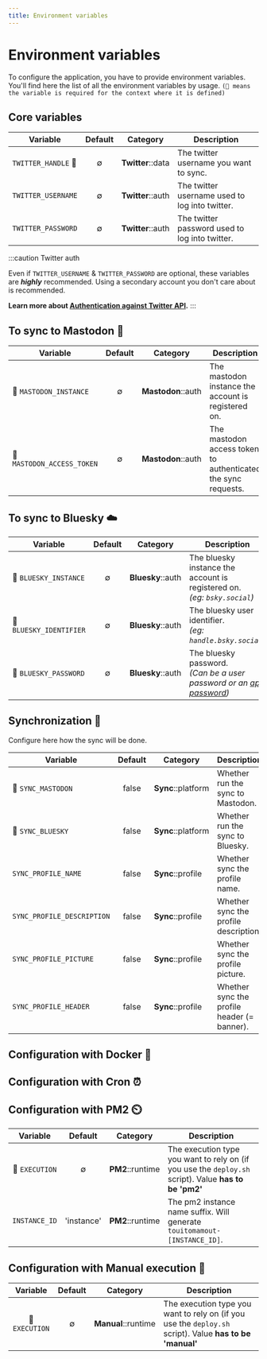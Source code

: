```yaml
---
title: Environment variables
---
```


# Environment variables

To configure the application, you have to provide environment variables. You'll find here the list of all the
environment variables by usage. `(📌 means the variable is required for the context where it is defined)`

## Core variables

| Variable            | Default | Category          | Description                                    |
|---------------------|:-------:|-------------------|------------------------------------------------|
| `TWITTER_HANDLE` 📌 |    ∅    | **Twitter**::data | The twitter username you want to sync.         |
| `TWITTER_USERNAME`  |    ∅    | **Twitter**::auth | The twitter username used to log into twitter. |
| `TWITTER_PASSWORD`  |    ∅    | **Twitter**::auth | The twitter password used to log into twitter. |

:::caution Twitter auth

Even if `TWITTER_USERNAME` & `TWITTER_PASSWORD` are optional, these variables are **_highly_** recommended. Using a secondary account you don't care about is recommended.

**Learn more about [Authentication against Twitter API](./twitter-authentication).**
:::

## To sync to Mastodon 🦣

| Variable                   | Default | Category           | Description                                                   |
|----------------------------|:-------:|--------------------|---------------------------------------------------------------|
| 📌 `MASTODON_INSTANCE`     |    ∅    | **Mastodon**::auth | The mastodon instance the account is registered on.           |
| 📌 `MASTODON_ACCESS_TOKEN` |    ∅    | **Mastodon**::auth | The mastodon access token to authenticated the sync requests. |

## To sync to Bluesky ☁️

| Variable                | Default | Category          | Description                                                                                                        |
|-------------------------|:-------:|-------------------|--------------------------------------------------------------------------------------------------------------------|
| 📌 `BLUESKY_INSTANCE`   |    ∅    | **Bluesky**::auth | The bluesky instance the account is registered on.<br/>_(eg: `bsky.social`)_                                       |
| 📌 `BLUESKY_IDENTIFIER` |    ∅    | **Bluesky**::auth | The bluesky user identifier.<br/>_(eg: `handle.bsky.social`)_                                                      |
| 📌 `BLUESKY_PASSWORD`   |    ∅    | **Bluesky**::auth | The bluesky password.<br/>_(Can be a user password or an [app password](https://bsky.app/settings/app-passwords))_ |

## Synchronization 🐝

Configure here how the sync will be done.

| Variable                   | Default | Category           | Description                                 |
|----------------------------|:-------:|--------------------|---------------------------------------------|
| 📌 `SYNC_MASTODON`         |  false  | **Sync**::platform | Whether run the sync to Mastodon.           |
| 📌 `SYNC_BLUESKY`          |  false  | **Sync**::platform | Whether run the sync to Bluesky.            |
| `SYNC_PROFILE_NAME`        |  false  | **Sync**::profile  | Whether sync the profile name.              |
| `SYNC_PROFILE_DESCRIPTION` |  false  | **Sync**::profile  | Whether sync the profile description.       |
| `SYNC_PROFILE_PICTURE`     |  false  | **Sync**::profile  | Whether sync the profile picture.           |
| `SYNC_PROFILE_HEADER`      |  false  | **Sync**::profile  | Whether sync the profile header (= banner). |

## Configuration with Docker 🐳

## Configuration with Cron ⏰

## Configuration with PM2 ⏲️

|     Variable     |  Default   | Category         | Description                                                                                           |
|:----------------:|:----------:|------------------|-------------------------------------------------------------------------------------------------------|
|  📌 `EXECUTION`  |     ∅      | **PM2**::runtime | The execution type you want to rely on (if you use the `deploy.sh` script). Value **has to be 'pm2'** |
|  `INSTANCE_ID`   | 'instance' | **PM2**::runtime | The pm2 instance name suffix. Will generate `touitomamout-[INSTANCE_ID]`.                             |

## Configuration with Manual execution 👏️

|     Variable     | Default | Category            | Description                                                                                              |
|:----------------:|:-------:|---------------------|----------------------------------------------------------------------------------------------------------|
|  📌 `EXECUTION`  |    ∅    | **Manual**::runtime | The execution type you want to rely on (if you use the `deploy.sh` script). Value **has to be 'manual'** |
